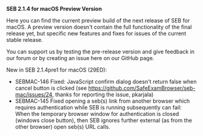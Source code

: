 **SEB 2.1.4 for macOS Preview Version**

Here you can find the current preview build of the next release of SEB for macOS. A preview version doesn't contain the full functionality of the final release yet, but specific new features and fixes for issues of the current stable release. 

You can support us by testing the pre-release version and give feedback in our forum or by creating an issue here on our GitHub page. 


New in SEB 2.1.4pre1 for macOS (29ED):
- SEBMAC-146 Fixed: JavaScript confirm dialog doesn't return false when cancel button is clicked (see https://github.com/SafeExamBrowser/seb-mac/issues/24, thanks for reporting the issue, pkarjala)
- SEBMAC-145 Fixed opening a seb(s) link from another browser which requires authentication while SEB is running subsequently can fail:
When the temporary browser window for authentication is closed (windows close button), then SEB ignores further external (as from the other browser) open seb(s) URL calls.